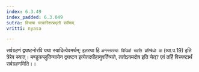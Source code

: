 ```yaml
---
index: 6.3.49
index_padded: 6.3.049
sutra: विभाषा चत्वारिंशत्प्रभृतौ सर्वेषाम्
vritti: nyasa

---
```

सर्वग्रहणं द्व्यष्टनोरपि यथा स्यादित्येवमर्थम्; इतरथा हि `अनन्तरस्या विधिर्वा भवति प्रतिषेधो वा` (व्या.प.19) इति त्रेरेव स्यात्। मण्डुकप्लुतिन्यायेन द्व्यष्टन इत्येतदपीहानुवर्तिष्यते, ततोऽयमदोष इति चेत्? एवं तर्हि विस्पष्टार्थं सर्वग्रहणमिति।।